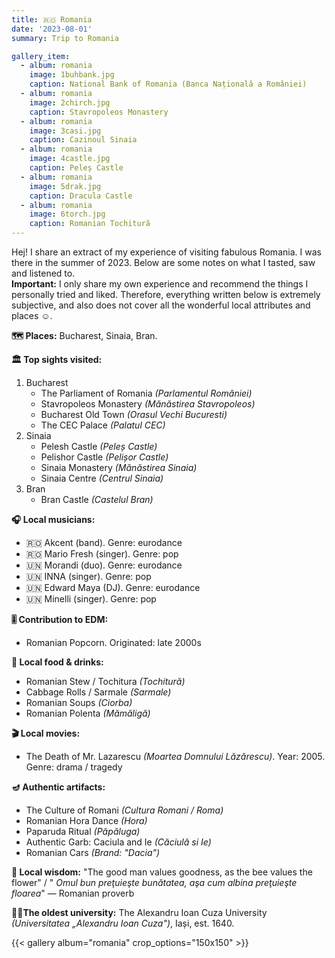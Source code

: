 ```yaml
---
title: 🇷🇴 Romania
date: '2023-08-01'
summary: Trip to Romania

gallery_item:
  - album: romania
    image: 1buhbank.jpg
    caption: National Bank of Romania (Banca Națională a României)
  - album: romania
    image: 2chirch.jpg
    caption: Stavropoleos Monastery
  - album: romania
    image: 3casi.jpg
    caption: Cazinoul Sinaia
  - album: romania
    image: 4castle.jpg
    caption: Peleș Castle
  - album: romania
    image: 5drak.jpg
    caption: Dracula Castle
  - album: romania
    image: 6torch.jpg
    caption: Romanian Tochitură
---
```

Hej! I share an extract of my experience of visiting fabulous Romania. I was there in the summer of 2023. Below are some notes on what I tasted, saw and listened to.<br>
<b>Important:</b> I only share my own experience and recommend the things I personally tried and liked. Therefore, everything written below is extremely subjective, and also does not cover all the wonderful local attributes and places ☺️.

<b>🗺 Places:</b> Bucharest, Sinaia, Bran. <br>

<b>🏛 Top sights visited: </b>
1. Bucharest
    - The Parliament of Romania <i>(Parlamentul României)</i>
    - Stavropoleos Monastery <i>(Mănăstirea Stavropoleos)</i>
    - Bucharest Old Town <i>(Orasul Vechi Bucuresti)</i>
    - The CEC Palace <i>(Palatul CEC)</i>
2. Sinaia
    - Pelesh Castle <i>(Peleș Castle)</i>
    - Pelishor Castle <i>(Pelișor Castle)</i>
    - Sinaia Monastery <i>(Mănăstirea Sinaia)</i>
    - Sinaia Centre <i>(Centrul Sinaia)</i>
3. Bran
    - Bran Castle <i>(Castelul Bran)</i>


<b>🎧 Local musicians: </b>
- 🇷🇴 Akcent (band). Genre: eurodance
- 🇷🇴 Mario Fresh (singer). Genre: pop
- 🇺🇳 Morandi (duo). Genre: eurodance
- 🇺🇳 INNA (singer).  Genre: pop
- 🇺🇳 Edward Maya (DJ). Genre: eurodance
- 🇺🇳 Minelli (singer). Genre: pop

<b>🎚️ Contribution to EDM: </b>
- Romanian Popcorn. Originated: late 2000s


<b>🥘 Local food & drinks: </b>
- Romanian Stew / Tochitura <i>(Tochitură)</i>
- Cabbage Rolls / Sarmale <i>(Sarmale)</i>
- Romanian Soups <i>(Ciorba)</i>
- Romanian Polenta <i>(Mămăligă)</i>

<b>🎬 Local movies:</b>
- The Death of Mr. Lazarescu <i>(Moartea Domnului Lăzărescu)</i>. Year: 2005. Genre: drama / tragedy


<b>🪔 Authentic artifacts:</b>
- The Culture of Romani <i>(Cultura Romani / Roma)</i>
- Romanian Hora Dance <i>(Hora)</i>
- Paparuda Ritual <i>(Păpăluga)</i> 
- Authentic Garb: Caciula and Ie <i>(Căciulă si Ie)</i> 
- Romanian Cars <i>(Brand: "Dacia")</i>

<b>🦉 Local wisdom:</b> "The good man values goodness, as the bee values the flower" / "<i> Omul bun preţuieşte bunătatea, aşa cum albina preţuieşte floarea</i>" — Romanian proverb


<b>👨‍🎓The oldest university:</b> The Alexandru Ioan Cuza University <i>(Universitatea „Alexandru Ioan Cuza")</i>, Iași, est. 1640. 


{{< gallery album="romania" crop_options="150x150" >}}
   